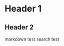 <!-- TITLE: Home -->
<!-- SUBTITLE: My personal demo wiki -->

# Header 1
## Header 2
markdown test
search test